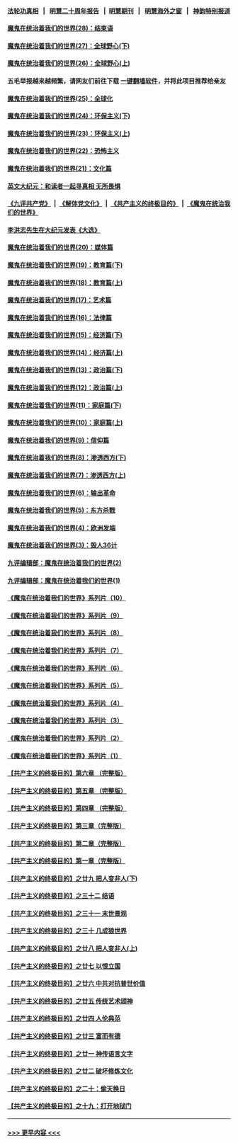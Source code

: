 #### [法轮功真相](https://github.com/gfw-breaker/truth/blob/master/README.md?t=0) &nbsp;&nbsp;|&nbsp;&nbsp; [明慧二十周年报告](https://github.com/gfw-breaker/mh-reports/blob/master/README.md?t=0) &nbsp;&nbsp;|&nbsp;&nbsp;[明慧期刊](https://github.com/gfw-breaker/mh-qikan) &nbsp;&nbsp;|&nbsp;&nbsp; [明慧海外之窗](https://github.com/gfw-breaker/mh-news/blob/master/README.md?t=0) &nbsp;&nbsp;|&nbsp;&nbsp; [神韵特别报道](https://github.com/gfw-breaker/mh-news/blob/master/shenyun.md?t=0)
#### [魔鬼在统治着我们的世界(28)：结束语](../pages/nsc422/n10936246.md?t=06101652) 
#### [魔鬼在统治着我们的世界(27)：全球野心(下)](../pages/nsc422/n10928319.md?t=06101652) 
#### [魔鬼在统治着我们的世界(26)：全球野心(上)](../pages/nsc422/n10900318.md?t=06101652) 
#### 五毛举报越来越频繁，请网友们前往下载 [一键翻墙软件](https://github.com/gfw-breaker/ssr-accounts)，并将此项目推荐给亲友
#### [魔鬼在统治着我们的世界(25)：全球化](../pages/nsc422/n10788205.md?t=06101652) 
#### [魔鬼在统治着我们的世界(24)：环保主义(下)](../pages/nsc422/n10695307.md?t=06101652) 
#### [魔鬼在统治着我们的世界(23)：环保主义(上)](../pages/nsc422/n10688613.md?t=06101652) 
#### [魔鬼在统治着我们的世界(22)：恐怖主义](../pages/nsc422/n10614727.md?t=06101652) 
#### [魔鬼在统治着我们的世界(21)：文化篇](../pages/nsc422/n10597706.md?t=06101652) 
#### [英文大纪元：和读者一起寻真相 无所畏惧](../pages/nsc422/n12542027.md?t=06101652) 
#### [《九评共产党》](https://github.com/begood0513/9ping.md/blob/master/README.md) &nbsp;|&nbsp; [《解体党文化》](../../../../jtdwh.md/blob/master/README.md)  &nbsp;|&nbsp; [《共产主义的终极目的》](../../../../gczydzjmd.md/blob/master/README.md) &nbsp;|&nbsp; [《魔鬼在统治我们的世界》](../../../../mgztzwmdsj.md/blob/master/README.md) 
#### [李洪志先生在大纪元发表《大选》](../pages/nsc422/n12534746.md?t=06101652) 
#### [魔鬼在统治着我们的世界(20)：媒体篇](../pages/nsc422/n10586579.md?t=06101652) 
#### [魔鬼在统治着我们的世界(19)：教育篇(下)](../pages/nsc422/n10564808.md?t=06101652) 
#### [魔鬼在统治着我们的世界(18)：教育篇(上)](../pages/nsc422/n10526970.md?t=06101652) 
#### [魔鬼在统治着我们的世界(17)：艺术篇](../pages/nsc422/n10499093.md?t=06101652) 
#### [魔鬼在统治着我们的世界(16)：法律篇](../pages/nsc422/n10485969.md?t=06101652) 
#### [魔鬼在统治着我们的世界(15)：经济篇(下)](../pages/nsc422/n10469975.md?t=06101652) 
#### [魔鬼在统治着我们的世界(14)：经济篇(上)](../pages/nsc422/n10457370.md?t=06101652) 
#### [魔鬼在统治着我们的世界(13)：政治篇(下)](../pages/nsc422/n10448270.md?t=06101652) 
#### [魔鬼在统治着我们的世界(12)：政治篇(上)](../pages/nsc422/n10444576.md?t=06101652) 
#### [魔鬼在统治着我们的世界(11)：家庭篇(下)](../pages/nsc422/n10440961.md?t=06101652) 
#### [魔鬼在统治着我们的世界(10)：家庭篇(上)](../pages/nsc422/n10435448.md?t=06101652) 
#### [魔鬼在统治着我们的世界(9)：信仰篇](../pages/nsc422/n10432159.md?t=06101652) 
#### [魔鬼在统治着我们的世界(8)：渗透西方(下)](../pages/nsc422/n10429603.md?t=06101652) 
#### [魔鬼在统治着我们的世界(7)：渗透西方(上)](../pages/nsc422/n10426013.md?t=06101652) 
#### [魔鬼在统治着我们的世界(6)：输出革命](../pages/nsc422/n10421536.md?t=06101652) 
#### [魔鬼在统治着我们的世界(5)：东方杀戮](../pages/nsc422/n10417707.md?t=06101652) 
#### [魔鬼在统治着我们的世界(4)：欧洲发端](../pages/nsc422/n10414890.md?t=06101652) 
#### [魔鬼在统治着我们的世界(3)：毁人36计](../pages/nsc422/n10411583.md?t=06101652) 
#### [九评编辑部：魔鬼在统治着我们的世界(2)](../pages/nsc422/n10410036.md?t=06101652) 
#### [九评编辑部：魔鬼在统治着我们的世界(1)](../pages/nsc422/n10406825.md?t=06101652) 
#### [《魔鬼在统治着我们的世界》系列片（10）](../pages/nsc422/n12292670.md?t=06101652) 
#### [《魔鬼在统治着我们的世界》系列片（9）](../pages/nsc422/n12290859.md?t=06101652) 
#### [《魔鬼在统治着我们的世界》系列片（8）](../pages/nsc422/n12287445.md?t=06101652) 
#### [《魔鬼在统治着我们的世界》系列片（7）](../pages/nsc422/n12283425.md?t=06101652) 
#### [《魔鬼在统治着我们的世界》系列片（6）](../pages/nsc422/n12282314.md?t=06101652) 
#### [《魔鬼在统治着我们的世界》系列片（5）](../pages/nsc422/n12281419.md?t=06101652) 
#### [《魔鬼在统治着我们的世界》系列片（4）](../pages/nsc422/n12274024.md?t=06101652) 
#### [《魔鬼在统治着我们的世界》系列片（3）](../pages/nsc422/n12271322.md?t=06101652) 
#### [《魔鬼在统治着我们的世界》系列片（2）](../pages/nsc422/n12269049.md?t=06101652) 
#### [《魔鬼在统治着我们的世界》系列片（1）](../pages/nsc422/n12267575.md?t=06101652) 
#### [【共产主义的终极目的】第六章 （完整版）](../pages/nsc422/n11428913.md?t=06101652) 
#### [【共产主义的终极目的】第五章 （完整版）](../pages/nsc422/n11428912.md?t=06101652) 
#### [【共产主义的终极目的】第四章 （完整版）](../pages/nsc422/n11428907.md?t=06101652) 
#### [【共产主义的终极目的】第三章（完整版）](../pages/nsc422/n11428848.md?t=06101652) 
#### [【共产主义的终极目的】第二章（完整版）](../pages/nsc422/n11428831.md?t=06101652) 
#### [【共产主义的终极目的】第一章（完整版）](../pages/nsc422/n11417651.md?t=06101652) 
#### [【共产主义的终极目的】之廿九 把人变非人(下)](../pages/nsc422/n11344140.md?t=06101652) 
#### [【共产主义的终极目的】之三十二 结语](../pages/nsc422/n11360535.md?t=06101652) 
#### [【共产主义的终极目的】之三十一 末世景观](../pages/nsc422/n11351129.md?t=06101652) 
#### [【共产主义的终极目的】之三十 几成狼世界](../pages/nsc422/n11348280.md?t=06101652) 
#### [【共产主义的终极目的】之廿八 把人变非人(上)](../pages/nsc422/n11340492.md?t=06101652) 
#### [【共产主义的终极目的】之廿七 以恨立国](../pages/nsc422/n11336944.md?t=06101652) 
#### [【共产主义的终极目的】之廿六 中共对抗普世价值](../pages/nsc422/n11324785.md?t=06101652) 
#### [【共产主义的终极目的】之廿五 传统艺术颂神](../pages/nsc422/n11296396.md?t=06101652) 
#### [【共产主义的终极目的】之廿四 人伦典范](../pages/nsc422/n11296397.md?t=06101652) 
#### [【共产主义的终极目的】之廿三 富而有德](../pages/nsc422/n11283598.md?t=06101652) 
#### [【共产主义的终极目的】之廿一 神传语言文字](../pages/nsc422/n11263265.md?t=06101652) 
#### [【共产主义的终极目的】之廿二 破坏修炼文化](../pages/nsc422/n11245728.md?t=06101652) 
#### [【共产主义的终极目的】之二十：偷天换日](../pages/nsc422/n11238846.md?t=06101652) 
#### [【共产主义的终极目的】之十九：打开地狱门](../pages/nsc422/n11206376.md?t=06101652) 

----
#### [ >>> 更早内容 <<< ](../indexes/nsc422-earlier.md)
